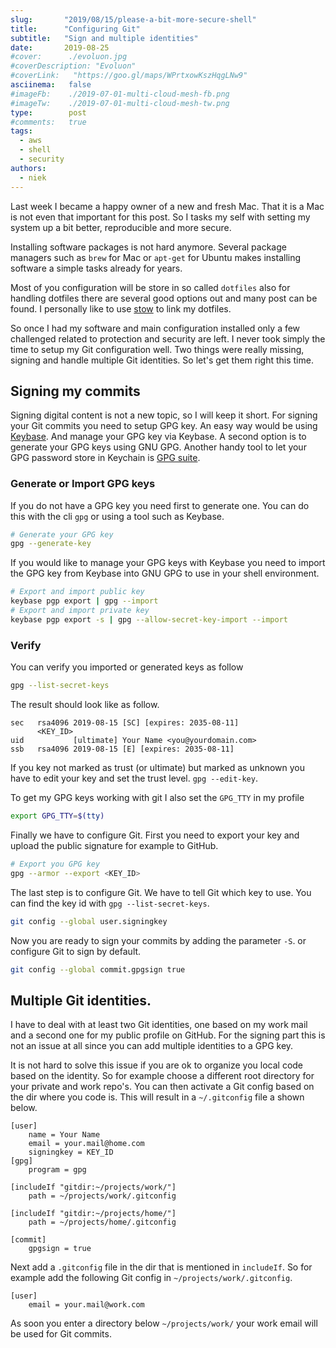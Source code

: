```yaml
---
slug:       "2019/08/15/please-a-bit-more-secure-shell"
title:      "Configuring Git"
subtitle:   "Sign and multiple identities"
date:       2019-08-25
#cover:      ./evoluon.jpg
#coverDescription: "Evoluon"
#coverLink:   "https://goo.gl/maps/WPrtxowKszHqgLNw9"
asciinema:   false
#imageFb:    ./2019-07-01-multi-cloud-mesh-fb.png
#imageTw:    ./2019-07-01-multi-cloud-mesh-tw.png
type:        post
#comments:   true
tags: 
  - aws
  - shell
  - security
authors:
  - niek
---
```


Last week I became a happy owner of a new and fresh Mac. That it is a Mac is not even that important for this post. So I tasks my self with setting my system up a bit better, reproducible and more secure. 

Installing software packages is not hard anymore. Several package managers such as `brew` for Mac or `apt-get` for Ubuntu makes installing software a simple tasks already for years. 

Most of you configuration will be store in so called `dotfiles` also for handling dotfiles there are several good options out and many post can be found. I personally like to use [stow](https://www.gnu.org/software/stow/) to link my dotfiles. 

So once I had my software and main configuration installed only a few challenged related to protection and security are left. I never took simply the time to setup my Git configuration well. Two things were really missing, signing and handle multiple Git identities. So let's get them right this time.

## Signing my commits
Signing digital content is not a new topic, so I will keep it short. For signing your Git commits you need to setup GPG key. An easy way would be using [Keybase](https://keybase.io). And manage your GPG key via Keybase. A second option is to generate your GPG keys using GNU GPG. Another handy tool to let your GPG password store in Keychain is [GPG suite](https://gpgtools.org/).

### Generate or Import GPG keys
If you do not have a GPG key you need first to generate one. You can do this with the cli `gpg` or using a tool such as Keybase.

```bash
# Generate your GPG key
gpg --generate-key
```

If you would like to manage your GPG keys with Keybase you need to import the GPG key from Keybase into GNU GPG to use in your shell environment. 

```bash
# Export and import public key
keybase pgp export | gpg --import
# Export and import private key
keybase pgp export -s | gpg --allow-secret-key-import --import
```

### Verify
You can verify you imported or generated keys as follow
```bash
gpg --list-secret-keys
```
The result should look like as follow.

```
sec   rsa4096 2019-08-15 [SC] [expires: 2035-08-11]
      <KEY_ID>
uid           [ultimate] Your Name <you@yourdomain.com>
ssb   rsa4096 2019-08-15 [E] [expires: 2035-08-11]
```

If you key not marked as trust (or ultimate) but marked as unknown you have to edit your key and set the trust level. `gpg --edit-key`.

To get my GPG keys working with git I also set the `GPG_TTY` in my profile
```bash
export GPG_TTY=$(tty)
```

Finally we have to configure Git. First you need to export your key and upload the public signature for example to GitHub.
```bash
# Export you GPG key
gpg --armor --export <KEY_ID>
```
The last step is to configure Git. We have to tell Git which key to use. You can find the key id with `gpg --list-secret-keys`. 
```bash
git config --global user.signingkey
```
Now you are ready to sign your commits by adding the parameter `-S`. or configure Git to sign by default.
```bash
git config --global commit.gpgsign true
```

## Multiple Git identities.
I have to deal with at least two Git identities, one based on my work mail and a second one for my public profile on GitHub. For the signing part this is not an issue at all since you can add multiple identities to a GPG key. 

It is not hard to solve this issue if you are ok to organize you local code based on the identity. So for example choose a different root directory for your private and work repo's. You can then activate a Git config based on the dir where you code is. This will result in a `~/.gitconfig` file a shown below.

```
[user]
	name = Your Name
	email = your.mail@home.com
	signingkey = KEY_ID
[gpg]
	program = gpg

[includeIf "gitdir:~/projects/work/"]
    path = ~/projects/work/.gitconfig

[includeIf "gitdir:~/projects/home/"]
    path = ~/projects/home/.gitconfig

[commit]
	gpgsign = true
```

Next add a `.gitconfig` file in the dir that is mentioned in `includeIf`. So for example add the following Git config in `~/projects/work/.gitconfig`.
```
[user]
	email = your.mail@work.com
```

As soon you enter a directory below `~/projects/work/` your work email will be used for Git commits.